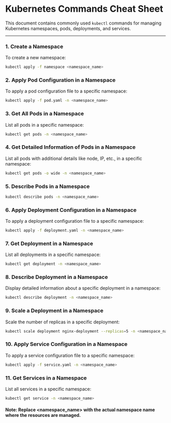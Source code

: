 # Kubernetes Commands Cheat Sheet

This document contains commonly used `kubectl` commands for managing Kubernetes namespaces, pods, deployments, and services.

---

### 1. Create a Namespace
To create a new namespace:
```bash
kubectl apply -f namespace <namespace_name>
```

### 2. Apply Pod Configuration in a Namespace
To apply a pod configuration file to a specific namespace:

```bash
kubectl apply -f pod.yaml -n <namespace_name>
```

### 3. Get All Pods in a Namespace
List all pods in a specific namespace:

```bash
kubectl get pods -n <namespace_name>
```

### 4. Get Detailed Information of Pods in a Namespace
List all pods with additional details like node, IP, etc., in a specific namespace:

```bash
kubectl get pods -o wide -n <namespace_name>
```

### 5. Describe Pods in a Namespace

```bash
kubectl describe pods -n <namespace_name>
```

### 6. Apply Deployment Configuration in a Namespace
To apply a deployment configuration file to a specific namespace:

```bash
kubectl apply -f deployment.yaml -n <namespace_name>
```

### 7. Get Deployment in a Namespace
List all deployments in a specific namespace:

```bash
kubectl get deployment -n <namespace_name>
```

### 8. Describe Deployment in a Namespace
Display detailed information about a specific deployment in a namespace:

```bash
kubectl describe deployment -n <namespace_name>
```
### 9. Scale a Deployment in a Namespace
Scale the number of replicas in a specific deployment:

```bash
kubectl scale deployment nginx-deployment --replicas=5 -n <namespace_name>
```

### 10. Apply Service Configuration in a Namespace
To apply a service configuration file to a specific namespace:

```bash
kubectl apply -f service.yaml -n <namespace_name>
```

### 11. Get Services in a Namespace
List all services in a specific namespace:

```bash
kubectl get service -n <namespace_name>
```

#### Note: Replace <namespace_name> with the actual namespace name where the resources are managed.







